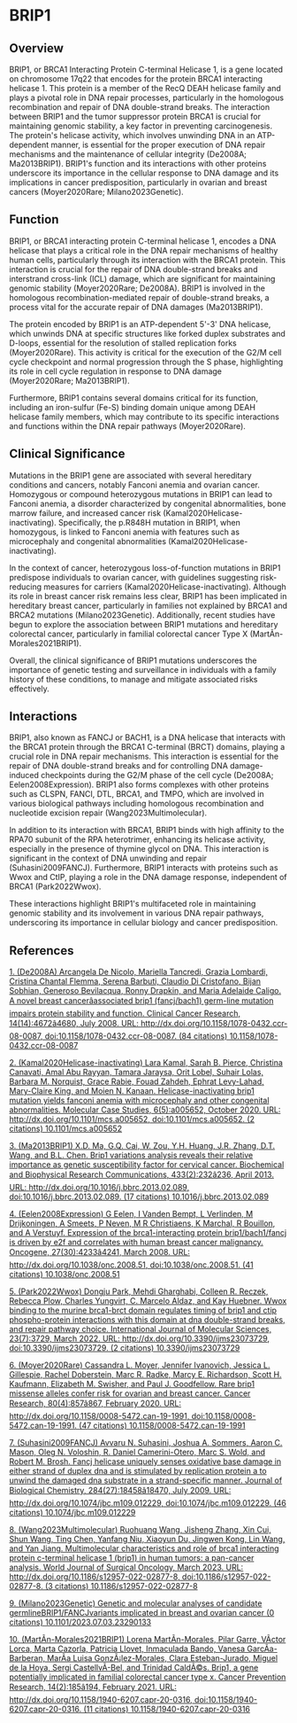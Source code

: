 # BRIP1

## Overview
BRIP1, or BRCA1 Interacting Protein C-terminal Helicase 1, is a gene located on chromosome 17q22 that encodes for the protein BRCA1 interacting helicase 1. This protein is a member of the RecQ DEAH helicase family and plays a pivotal role in DNA repair processes, particularly in the homologous recombination and repair of DNA double-strand breaks. The interaction between BRIP1 and the tumor suppressor protein BRCA1 is crucial for maintaining genomic stability, a key factor in preventing carcinogenesis. The protein's helicase activity, which involves unwinding DNA in an ATP-dependent manner, is essential for the proper execution of DNA repair mechanisms and the maintenance of cellular integrity (De2008A; Ma2013BRIP1). BRIP1's function and its interactions with other proteins underscore its importance in the cellular response to DNA damage and its implications in cancer predisposition, particularly in ovarian and breast cancers (Moyer2020Rare; Milano2023Genetic).

## Function
BRIP1, or BRCA1 interacting protein C-terminal helicase 1, encodes a DNA helicase that plays a critical role in the DNA repair mechanisms of healthy human cells, particularly through its interaction with the BRCA1 protein. This interaction is crucial for the repair of DNA double-strand breaks and interstrand cross-link (ICL) damage, which are significant for maintaining genomic stability (Moyer2020Rare; De2008A). BRIP1 is involved in the homologous recombination-mediated repair of double-strand breaks, a process vital for the accurate repair of DNA damages (Ma2013BRIP1). 

The protein encoded by BRIP1 is an ATP-dependent 5'-3' DNA helicase, which unwinds DNA at specific structures like forked duplex substrates and D-loops, essential for the resolution of stalled replication forks (Moyer2020Rare). This activity is critical for the execution of the G2/M cell cycle checkpoint and normal progression through the S phase, highlighting its role in cell cycle regulation in response to DNA damage (Moyer2020Rare; Ma2013BRIP1).

Furthermore, BRIP1 contains several domains critical for its function, including an iron-sulfur (Fe-S) binding domain unique among DEAH helicase family members, which may contribute to its specific interactions and functions within the DNA repair pathways (Moyer2020Rare).

## Clinical Significance
Mutations in the BRIP1 gene are associated with several hereditary conditions and cancers, notably Fanconi anemia and ovarian cancer. Homozygous or compound heterozygous mutations in BRIP1 can lead to Fanconi anemia, a disorder characterized by congenital abnormalities, bone marrow failure, and increased cancer risk (Kamal2020Helicase-inactivating). Specifically, the p.R848H mutation in BRIP1, when homozygous, is linked to Fanconi anemia with features such as microcephaly and congenital abnormalities (Kamal2020Helicase-inactivating).

In the context of cancer, heterozygous loss-of-function mutations in BRIP1 predispose individuals to ovarian cancer, with guidelines suggesting risk-reducing measures for carriers (Kamal2020Helicase-inactivating). Although its role in breast cancer risk remains less clear, BRIP1 has been implicated in hereditary breast cancer, particularly in families not explained by BRCA1 and BRCA2 mutations (Milano2023Genetic). Additionally, recent studies have begun to explore the association between BRIP1 mutations and hereditary colorectal cancer, particularly in familial colorectal cancer Type X (MartÃ­n-Morales2021BRIP1).

Overall, the clinical significance of BRIP1 mutations underscores the importance of genetic testing and surveillance in individuals with a family history of these conditions, to manage and mitigate associated risks effectively.

## Interactions
BRIP1, also known as FANCJ or BACH1, is a DNA helicase that interacts with the BRCA1 protein through the BRCA1 C-terminal (BRCT) domains, playing a crucial role in DNA repair mechanisms. This interaction is essential for the repair of DNA double-strand breaks and for controlling DNA damage-induced checkpoints during the G2/M phase of the cell cycle (De2008A; Eelen2008Expression). BRIP1 also forms complexes with other proteins such as CLSPN, FANCI, DTL, BRCA1, and TMPO, which are involved in various biological pathways including homologous recombination and nucleotide excision repair (Wang2023Multimolecular).

In addition to its interaction with BRCA1, BRIP1 binds with high affinity to the RPA70 subunit of the RPA heterotrimer, enhancing its helicase activity, especially in the presence of thymine glycol on DNA. This interaction is significant in the context of DNA unwinding and repair (Suhasini2009FANCJ). Furthermore, BRIP1 interacts with proteins such as Wwox and CtIP, playing a role in the DNA damage response, independent of BRCA1 (Park2022Wwox).

These interactions highlight BRIP1's multifaceted role in maintaining genomic stability and its involvement in various DNA repair pathways, underscoring its importance in cellular biology and cancer predisposition.


## References


[1. (De2008A) Arcangela De Nicolo, Mariella Tancredi, Grazia Lombardi, Cristina Chantal Flemma, Serena Barbuti, Claudio Di Cristofano, Bijan Sobhian, Generoso Bevilacqua, Ronny Drapkin, and Maria Adelaide Caligo. A novel breast cancerâassociated brip1 (fancj/bach1) germ-line mutation impairs protein stability and function. Clinical Cancer Research, 14(14):4672â4680, July 2008. URL: http://dx.doi.org/10.1158/1078-0432.ccr-08-0087, doi:10.1158/1078-0432.ccr-08-0087. (84 citations) 10.1158/1078-0432.ccr-08-0087](https://doi.org/10.1158/1078-0432.ccr-08-0087)

[2. (Kamal2020Helicase-inactivating) Lara Kamal, Sarah B. Pierce, Christina Canavati, Amal Abu Rayyan, Tamara Jaraysa, Orit Lobel, Suhair Lolas, Barbara M. Norquist, Grace Rabie, Fouad Zahdeh, Ephrat Levy-Lahad, Mary-Claire King, and Moien N. Kanaan. Helicase-inactivating brip1 mutation yields fanconi anemia with microcephaly and other congenital abnormalities. Molecular Case Studies, 6(5):a005652, October 2020. URL: http://dx.doi.org/10.1101/mcs.a005652, doi:10.1101/mcs.a005652. (2 citations) 10.1101/mcs.a005652](https://doi.org/10.1101/mcs.a005652)

[3. (Ma2013BRIP1) X.D. Ma, G.Q. Cai, W. Zou, Y.H. Huang, J.R. Zhang, D.T. Wang, and B.L. Chen. Brip1 variations analysis reveals their relative importance as genetic susceptibility factor for cervical cancer. Biochemical and Biophysical Research Communications, 433(2):232â236, April 2013. URL: http://dx.doi.org/10.1016/j.bbrc.2013.02.089, doi:10.1016/j.bbrc.2013.02.089. (17 citations) 10.1016/j.bbrc.2013.02.089](https://doi.org/10.1016/j.bbrc.2013.02.089)

[4. (Eelen2008Expression) G Eelen, I Vanden Bempt, L Verlinden, M Drijkoningen, A Smeets, P Neven, M R Christiaens, K Marchal, R Bouillon, and A Verstuyf. Expression of the brca1-interacting protein brip1/bach1/fancj is driven by e2f and correlates with human breast cancer malignancy. Oncogene, 27(30):4233â4241, March 2008. URL: http://dx.doi.org/10.1038/onc.2008.51, doi:10.1038/onc.2008.51. (41 citations) 10.1038/onc.2008.51](https://doi.org/10.1038/onc.2008.51)

[5. (Park2022Wwox) Dongju Park, Mehdi Gharghabi, Colleen R. Reczek, Rebecca Plow, Charles Yungvirt, C. Marcelo Aldaz, and Kay Huebner. Wwox binding to the murine brca1-brct domain regulates timing of brip1 and ctip phospho-protein interactions with this domain at dna double-strand breaks, and repair pathway choice. International Journal of Molecular Sciences, 23(7):3729, March 2022. URL: http://dx.doi.org/10.3390/ijms23073729, doi:10.3390/ijms23073729. (2 citations) 10.3390/ijms23073729](https://doi.org/10.3390/ijms23073729)

[6. (Moyer2020Rare) Cassandra L. Moyer, Jennifer Ivanovich, Jessica L. Gillespie, Rachel Doberstein, Marc R. Radke, Marcy E. Richardson, Scott H. Kaufmann, Elizabeth M. Swisher, and Paul J. Goodfellow. Rare brip1 missense alleles confer risk for ovarian and breast cancer. Cancer Research, 80(4):857â867, February 2020. URL: http://dx.doi.org/10.1158/0008-5472.can-19-1991, doi:10.1158/0008-5472.can-19-1991. (47 citations) 10.1158/0008-5472.can-19-1991](https://doi.org/10.1158/0008-5472.can-19-1991)

[7. (Suhasini2009FANCJ) Avvaru N. Suhasini, Joshua A. Sommers, Aaron C. Mason, Oleg N. Voloshin, R. Daniel Camerini-Otero, Marc S. Wold, and Robert M. Brosh. Fancj helicase uniquely senses oxidative base damage in either strand of duplex dna and is stimulated by replication protein a to unwind the damaged dna substrate in a strand-specific manner. Journal of Biological Chemistry, 284(27):18458â18470, July 2009. URL: http://dx.doi.org/10.1074/jbc.m109.012229, doi:10.1074/jbc.m109.012229. (46 citations) 10.1074/jbc.m109.012229](https://doi.org/10.1074/jbc.m109.012229)

[8. (Wang2023Multimolecular) Ruohuang Wang, Jisheng Zhang, Xin Cui, Shun Wang, Ting Chen, Yanfang Niu, Xiaoyun Du, Jingwen Kong, Lin Wang, and Yan Jiang. Multimolecular characteristics and role of brca1 interacting protein c-terminal helicase 1 (brip1) in human tumors: a pan-cancer analysis. World Journal of Surgical Oncology, March 2023. URL: http://dx.doi.org/10.1186/s12957-022-02877-8, doi:10.1186/s12957-022-02877-8. (3 citations) 10.1186/s12957-022-02877-8](https://doi.org/10.1186/s12957-022-02877-8)

[9. (Milano2023Genetic) Genetic and molecular analyses of candidate germlineBRIP1/FANCJvariants implicated in breast and ovarian cancer (0 citations) 10.1101/2023.07.03.23290133](https://doi.org/10.1101/2023.07.03.23290133)

[10. (MartÃ­n-Morales2021BRIP1) Lorena MartÃ­n-Morales, Pilar Garre, VÃ­ctor Lorca, Marta Cazorla, Patricia Llovet, Inmaculada Bando, Vanesa GarcÃ­a-Barberan, MarÃ­a Luisa GonzÃ¡lez-Morales, Clara Esteban-Jurado, Miguel de la Hoya, Sergi CastellvÃ­-Bel, and Trinidad CaldÃ©s. Brip1, a gene potentially implicated in familial colorectal cancer type x. Cancer Prevention Research, 14(2):185â194, February 2021. URL: http://dx.doi.org/10.1158/1940-6207.capr-20-0316, doi:10.1158/1940-6207.capr-20-0316. (11 citations) 10.1158/1940-6207.capr-20-0316](https://doi.org/10.1158/1940-6207.capr-20-0316)